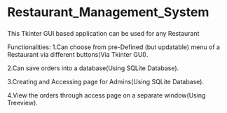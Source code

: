 # Restaurant_Management_System
###

This Tkinter GUI based application can be used for any Restaurant

Functionalities:
1.Can choose from pre-Defined (but updatable) menu of a Restaurant via different buttons(Via Tkinter GUI).

2.Can save orders into a database(Using SQLite Database).

3.Creating and Accessing page for Admins(Using SQLite Database).

4.View the orders through access page on a separate window(Using Treeview).
